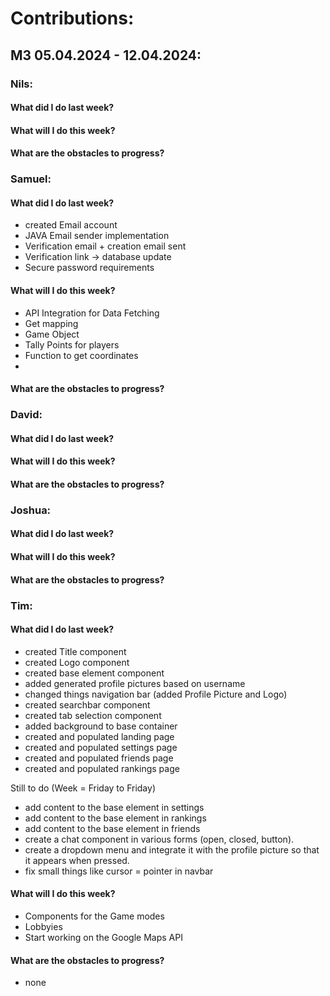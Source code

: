 # Contributions:
## M3 05.04.2024 - 12.04.2024:
### Nils:
#### What did I do last week?
#### What will I do this week?
#### What are the obstacles to progress?
### Samuel:
#### What did I do last week?
- created Email account
- JAVA Email sender implementation
- Verification email + creation email sent
- Verification link -> database update
- Secure password requirements
#### What will I do this week?
- API Integration for Data Fetching
- Get mapping
- Game Object
- Tally Points for players
- Function to get coordinates
-  
#### What are the obstacles to progress?
### David:
#### What did I do last week?
#### What will I do this week?
#### What are the obstacles to progress?
### Joshua:
#### What did I do last week?
#### What will I do this week?
#### What are the obstacles to progress?
### Tim:
#### What did I do last week?
- created Title component
- created Logo component
- created base element component
- added generated profile pictures based on username
- changed things navigation bar (added Profile Picture and Logo)
- created searchbar component
- created tab selection component
- added background to base container
- created and populated landing page
- created and populated settings page
- created and populated friends page
- created and populated rankings page

Still to do (Week = Friday to Friday)
- add content to the base element in settings
- add content to the base element in rankings
- add content to the base element in friends
- create a chat component in various forms (open, closed, button).
- create a dropdown menu and integrate it with the profile picture so that it appears when pressed.
- fix small things like cursor = pointer in navbar
#### What will I do this week?
- Components for the Game modes
- Lobbyies
- Start working on the Google Maps API
#### What are the obstacles to progress?
- none
